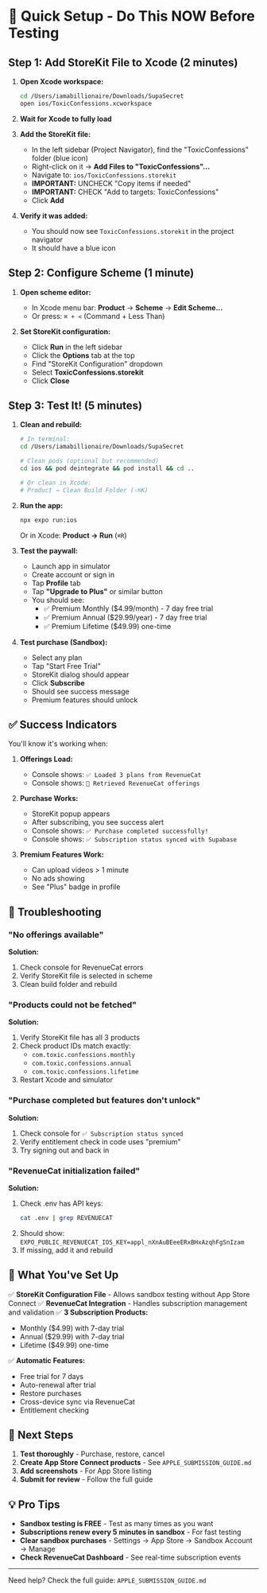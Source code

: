 # 🚀 Quick Setup - Do This NOW Before Testing

## Step 1: Add StoreKit File to Xcode (2 minutes)

1. **Open Xcode workspace:**
   ```bash
   cd /Users/iamabillionaire/Downloads/SupaSecret
   open ios/ToxicConfessions.xcworkspace
   ```

2. **Wait for Xcode to fully load**

3. **Add the StoreKit file:**
   - In the left sidebar (Project Navigator), find the "ToxicConfessions" folder (blue icon)
   - Right-click on it → **Add Files to "ToxicConfessions"...**
   - Navigate to: `ios/ToxicConfessions.storekit`
   - **IMPORTANT:** UNCHECK "Copy items if needed"
   - **IMPORTANT:** CHECK "Add to targets: ToxicConfessions"
   - Click **Add**

4. **Verify it was added:**
   - You should now see `ToxicConfessions.storekit` in the project navigator
   - It should have a blue icon

## Step 2: Configure Scheme (1 minute)

1. **Open scheme editor:**
   - In Xcode menu bar: **Product** → **Scheme** → **Edit Scheme...**
   - Or press: `⌘ + <` (Command + Less Than)

2. **Set StoreKit configuration:**
   - Click **Run** in the left sidebar
   - Click the **Options** tab at the top
   - Find "StoreKit Configuration" dropdown
   - Select **ToxicConfessions.storekit**
   - Click **Close**

## Step 3: Test It! (5 minutes)

1. **Clean and rebuild:**
   ```bash
   # In terminal:
   cd /Users/iamabillionaire/Downloads/SupaSecret

   # Clean pods (optional but recommended)
   cd ios && pod deintegrate && pod install && cd ..

   # Or clean in Xcode:
   # Product → Clean Build Folder (⇧⌘K)
   ```

2. **Run the app:**
   ```bash
   npx expo run:ios
   ```

   Or in Xcode: **Product → Run** (`⌘R`)

3. **Test the paywall:**
   - Launch app in simulator
   - Create account or sign in
   - Tap **Profile** tab
   - Tap **"Upgrade to Plus"** or similar button
   - You should see:
     - ✅ Premium Monthly ($4.99/month) - 7 day free trial
     - ✅ Premium Annual ($29.99/year) - 7 day free trial
     - ✅ Premium Lifetime ($49.99) one-time

4. **Test purchase (Sandbox):**
   - Select any plan
   - Tap "Start Free Trial"
   - StoreKit dialog should appear
   - Click **Subscribe**
   - Should see success message
   - Premium features should unlock

## ✅ Success Indicators

You'll know it's working when:

1. **Offerings Load:**
   - Console shows: `✅ Loaded 3 plans from RevenueCat`
   - Console shows: `🚀 Retrieved RevenueCat offerings`

2. **Purchase Works:**
   - StoreKit popup appears
   - After subscribing, you see success alert
   - Console shows: `✅ Purchase completed successfully!`
   - Console shows: `✅ Subscription status synced with Supabase`

3. **Premium Features Work:**
   - Can upload videos > 1 minute
   - No ads showing
   - See "Plus" badge in profile

## 🐛 Troubleshooting

### "No offerings available"
**Solution:**
1. Check console for RevenueCat errors
2. Verify StoreKit file is selected in scheme
3. Clean build folder and rebuild

### "Products could not be fetched"
**Solution:**
1. Verify StoreKit file has all 3 products
2. Check product IDs match exactly:
   - `com.toxic.confessions.monthly`
   - `com.toxic.confessions.annual`
   - `com.toxic.confessions.lifetime`
3. Restart Xcode and simulator

### "Purchase completed but features don't unlock"
**Solution:**
1. Check console for `✅ Subscription status synced`
2. Verify entitlement check in code uses "premium"
3. Try signing out and back in

### "RevenueCat initialization failed"
**Solution:**
1. Check .env has API keys:
   ```bash
   cat .env | grep REVENUECAT
   ```
2. Should show: `EXPO_PUBLIC_REVENUECAT_IOS_KEY=appl_nXnAuBEeeERxBHxAzqhFgSnIzam`
3. If missing, add it and rebuild

## 📝 What You've Set Up

✅ **StoreKit Configuration File** - Allows sandbox testing without App Store Connect
✅ **RevenueCat Integration** - Handles subscription management and validation
✅ **3 Subscription Products:**
   - Monthly ($4.99) with 7-day trial
   - Annual ($29.99) with 7-day trial
   - Lifetime ($49.99) one-time

✅ **Automatic Features:**
   - Free trial for 7 days
   - Auto-renewal after trial
   - Restore purchases
   - Cross-device sync via RevenueCat
   - Entitlement checking

## 🎯 Next Steps

1. **Test thoroughly** - Purchase, restore, cancel
2. **Create App Store Connect products** - See `APPLE_SUBMISSION_GUIDE.md`
3. **Add screenshots** - For App Store listing
4. **Submit for review** - Follow the full guide

## 💡 Pro Tips

- **Sandbox testing is FREE** - Test as many times as you want
- **Subscriptions renew every 5 minutes in sandbox** - For fast testing
- **Clear sandbox purchases** - Settings → App Store → Sandbox Account → Manage
- **Check RevenueCat Dashboard** - See real-time subscription events

---

Need help? Check the full guide: `APPLE_SUBMISSION_GUIDE.md`
